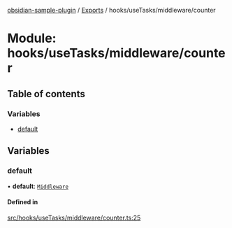[obsidian-sample-plugin](../README.md) / [Exports](../modules.md) / hooks/useTasks/middleware/counter

# Module: hooks/useTasks/middleware/counter

## Table of contents

### Variables

- [default](hooks_useTasks_middleware_counter.md#default)

## Variables

### default

• **default**: [`Middleware`](hooks_useTasks_types.md#middleware)

#### Defined in

[src/hooks/useTasks/middleware/counter.ts:25](https://github.com/dromse/personal-grind-manager/blob/93620cd/src/hooks/useTasks/middleware/counter.ts#L25)
